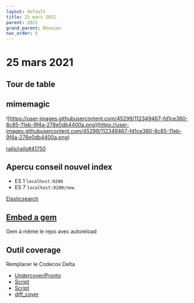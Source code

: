 ```yaml
---
layout: default
title: 25 mars 2021
parent: 2021
grand_parent: Réunion
nav_order: 5
---
```


# 25 mars 2021

## Tour de table

## mimemagic

![https://user-images.githubusercontent.com/45299/112349467-fd1ce380-8c85-11eb-9f4a-278e0db4400a.png](https://user-images.githubusercontent.com/45299/112349467-fd1ce380-8c85-11eb-9f4a-278e0db4400a.png)

[rails/rails#41750](https://github.com/rails/rails/issues/41750)

## Apercu conseil nouvel index

* ES 1 `localhost:9200`
* ES 7 `localhost:9200/new`

[Elasticsearch](reference/elasticsearch.html)

## [Embed a gem](https://format-express.dev/blog/embed-a-gem-in-a-rails-project-and-enable-autoreload)

Gem à même le repo avec autoreload

## Outil coverage

Remplacer le Codecov Delta

* [Undercover/Pronto](https://github.com/grodowski/undercover)
* [Script](https://gist.github.com/arsduo/d34be94b3c7aef7063a2d0728ac260ec)
* [Script](https://fredwu.me/blog/2012-11-13-simplecov-test-coverage-for-changed-files-only/)
* [diff_cover](https://github.com/Bachmann1234/diff_cover)

